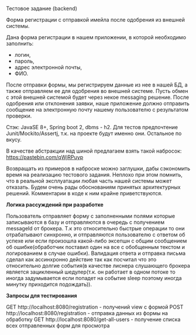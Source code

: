 Тестовое задание (backend)

Форма регистрации с отправкой имейла после одобрения из внешней системы.
 
Дана форма регистрации в нашем приложении, в которой необходимо заполнить:

- логин,
- пароль,
- адрес электронной почты,
- ФИО.

После отправки формы, мы регистрируем данные из нее в нашей БД, а также отправляем ее для одобрения во 
внешней системе. Пусть обмен с этой внешней системой будет через некое messaging решение. После одобрения 
или отклонения заявки, наше приложение должно отправить сообщение на электронную почту нашему пользователю 
с результатом проверки.

Стэк: JavaSE 8+, Spring boot 2, dbms - h2. Для тестов предпочтение Junit/Mockito/Assertj, т.к. на проекте 
будут именно они. Остальное по вкусу.

В качестве абстракции над шиной предлагаем взять такой набросок: 
https://pastebin.com/qWjRPuyp

Возвращать из примеров в наброске можно заглушки, дабы сэкономить время на реализацию тестового задания. 
Неплохо при этом помнить, что в реальной эксплуатации любая часть нашей системы может отказать. 
Будем очень рады обоснованиям принятых архитектурных решений. Комментарии в коде к ним крайне приветствуются.

**Логика рассуждений при разработке**

Пользователь отправляет форму с заполненными полями которые записываются в базу и отправляются в очередь 
с получением messageId от брокера. Т.к это относительно быстрые операции то они отрабатывают синхронно,
и отправляются пользователю с ответом об успехе или если произошла какой-либо эксепшн с общим сообщением об
ошибке(обработчик поставил один на все с обобщенным текстом и логированием в случае ошибки). Валидация ответа
и отправка письма сделал как ассинхронно действие так как посчитал что это относительно долгие события(в качестве
лиснера слушающего брокера является зацикленный шедулер(т.к. он работает в одном потоке то иногда задумывается
если попадет на событие sleep поэтому иногда минутку приходится подождать)).

**Запросы для тестирования**

GET http://localhost:8080/registration - получений view с формой
POST http://localhost:8080/registration - отправка данных из формы на обработку
GET http://localhost:8080/get-all-users - получение списка всех отправленных форм для просмотра